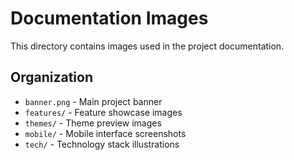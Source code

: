 # Documentation Images

This directory contains images used in the project documentation.

## Organization

- `banner.png` - Main project banner
- `features/` - Feature showcase images
- `themes/` - Theme preview images
- `mobile/` - Mobile interface screenshots
- `tech/` - Technology stack illustrations